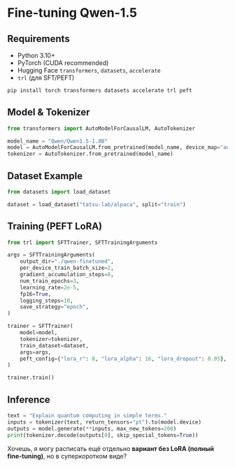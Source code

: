 # Fine-tuning Qwen-1.5

## Requirements
- Python 3.10+
- PyTorch (CUDA recommended)
- Hugging Face `transformers`, `datasets`, `accelerate`
- `trl` (для SFT/PEFT)

```bash
pip install torch transformers datasets accelerate trl peft
````

## Model & Tokenizer

```python
from transformers import AutoModelForCausalLM, AutoTokenizer

model_name = "Qwen/Qwen1.5-1.8B"
model = AutoModelForCausalLM.from_pretrained(model_name, device_map="auto")
tokenizer = AutoTokenizer.from_pretrained(model_name)
```

## Dataset Example

```python
from datasets import load_dataset

dataset = load_dataset("tatsu-lab/alpaca", split="train")
```

## Training (PEFT LoRA)

```python
from trl import SFTTrainer, SFTTrainingArguments

args = SFTTrainingArguments(
    output_dir="./qwen-finetuned",
    per_device_train_batch_size=2,
    gradient_accumulation_steps=8,
    num_train_epochs=3,
    learning_rate=2e-5,
    fp16=True,
    logging_steps=10,
    save_strategy="epoch",
)

trainer = SFTTrainer(
    model=model,
    tokenizer=tokenizer,
    train_dataset=dataset,
    args=args,
    peft_config={"lora_r": 8, "lora_alpha": 16, "lora_dropout": 0.05},
)

trainer.train()
```

## Inference

```python
text = "Explain quantum computing in simple terms."
inputs = tokenizer(text, return_tensors="pt").to(model.device)
outputs = model.generate(**inputs, max_new_tokens=200)
print(tokenizer.decode(outputs[0], skip_special_tokens=True))
```


Хочешь, я могу расписать ещё отдельно **вариант без LoRA (полный fine-tuning)**, но в суперкоротком виде?
